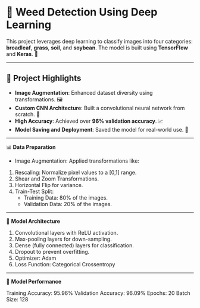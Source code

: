 # 🌿 Weed Detection Using Deep Learning

This project leverages deep learning to classify images into four categories: **broadleaf**, **grass**, **soil**, and **soybean**. The model is built using **TensorFlow** and **Keras**. 🚀

---

## 🌟 Project Highlights

- **Image Augmentation**: Enhanced dataset diversity using transformations. 🖼️
- **Custom CNN Architecture**: Built a convolutional neural network from scratch. 🤖
- **High Accuracy**: Achieved over **96% validation accuracy**. 📈
- **Model Saving and Deployment**: Saved the model for real-world use. 💾

---

📊 **Data Preparation**

- Image Augmentation: Applied transformations like:
1. Rescaling: Normalize pixel values to a [0,1] range.
2. Shear and Zoom Transformations.
3. Horizontal Flip for variance.
4. Train-Test Split:
    - Training Data: 80% of the images.
    - Validation Data: 20% of the images.
---

🤖 **Model Architecture**

1. Convolutional layers with ReLU activation.
2. Max-pooling layers for down-sampling.
3. Dense (fully connected) layers for classification.
4. Dropout to prevent overfitting.
5. Optimizer: Adam
6. Loss Function: Categorical Crossentropy
---

🧪 **Model Performance**

Training Accuracy: 95.96%
Validation Accuracy: 96.09%
Epochs: 20
Batch Size: 128

